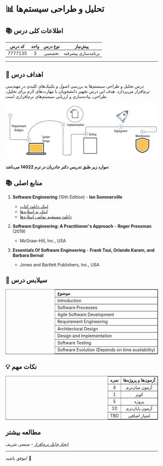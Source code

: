 # 📊 تحلیل و طراحی سیستم‌ها

## 📚 اطلاعات کلی درس
<div align="center">

| کد درس  | واحد | نوع درس | پیش‌نیاز              |
|:-------:|:----:|:--------:|:---------------------:|
| 7777135 |  3   | تخصصی    | برنامه‌سازی پیشرفته |

</div>

---

## 🎯 اهداف درس
درس تحلیل و طراحی سیستم‌ها به بررسی اصول و تکنیک‌های کلیدی در مهندسی نرم‌افزار می‌پردازد. هدف این درس تجهیز دانشجویان با مهارت‌های لازم برای تحلیل، طراحی، پیاده‌سازی و ارزیابی سیستم‌های نرم‌افزاری است. 


![gif](./تصاویر/software-gif.gif)

**موارد زیر طبق تدریس دکتر جادریان در ترم 14022 می‌باشد:**

## 📚 منابع اصلی
1. **Software Engineering** (10th Edition) - **Ian Sommerville**
   - [لینک دانلود کتاب](https://powerunit-ju.com/wp-content/uploads/2021/06/Sommerville-Software-Engineering-10ed.pdf)
   - [لینک به اسلایدها](https://software-engineering-book.com/slides/)
   - [دانلود مستقیم تمامی اسلایدها](https://www.dropbox.com/s/ptnmr7pxpyt41p2/slides.zip?dl=1)
2. **Software Engineering: A Practitioner's Approach** - **Roger Pressman** (2019)
   - McGraw-Hill, Inc., USA

3. **Essentials Of Software Engineering** - **Frank Tsui, Orlando Karam, and Barbara Bernal**
   - Jones and Bartlett Publishers, Inc., USA



## 📅 سیلابس درس
<div align="center" style="direction: rtl">
    <table border="1" style="width: 100%; border-collapse: collapse; text-align: left;">
    <thead>
        <tr>
            <th>موضوع</th>
        </tr>
    </thead>
    <tbody>
        <tr>
            <td>Introduction</td>
        </tr>
        <tr>
            <td>Software Processes</td>
        </tr>
        <tr>
            <td>Agile Software Development</td>
        </tr>
        <tr>
            <td>Requirement Engineering</td>
        </tr>
        <tr>
            <td>Architectural Design</td>
        </tr>
        <tr>
            <td>Design and Implementation</td>
        </tr>
        <tr>
            <td>Software Testing</td>
        </tr>
        <tr>
            <td>Software Evolution (Depends on time availability)</td>
        </tr>
    </tbody>
</table>
</div>


## 💡 نکات مهم
<div align="center" style="direction: rtl">
    <table border="1" style="text-align: center;">
        <thead>
            <tr>
                <th>آزمون‌ها و پروژه‌ها</th>
                <th>نمره</th>
            </tr>
        </thead>
        <tbody>
            <tr>
                <td>آزمون میان‌ترم</td>
                <td>4</td>
            </tr>
            <tr>
                <td>کویز</td>
                <td>1</td>
            </tr>
            <tr>
                <td>پروژه</td>
                <td>5</td>
            </tr>
            <tr>
                <td>آزمون پایان‌ترم</td>
                <td>10</td>
            </tr>
            <tr>
                <td>امتیاز اضافی</td>
                <td>TBD</td>
            </tr>
        </tbody>
    </table>
</div>

## مطالعه بیشتر
[ایجاد چابک نرم‌افزار](https://ocw.sharif.ir/course/id/448/%D8%A7%DB%8C%D8%AC%D8%A7%D8%AF-%DA%86%D8%A7%D8%A8%DA%A9-%D9%86%D8%B1%D9%85%E2%80%8C%D8%A7%D9%81%D8%B2%D8%A7%D8%B1-(Agile-Software-Development)) - صنعتی شریف

---

موفق باشید! 🚀
